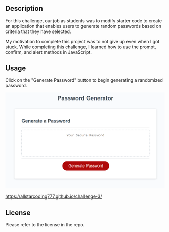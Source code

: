 # <Module-3-Challenge>

## Description

For this challenge, our job as students was to modify starter code to create an application that enables users to generate random passwords based on criteria that they have selected. 

My motivation to complete this project was to not give up even when I got stuck. While completing this challenge, I learned how to use the prompt, confirm, and alert methods in JavaScript. 

## Usage

Click on the "Generate Password" button to begin generating a randomized password.

![webpage screenshot](Assets/challenge-3-screenshot.png)

https://allstarcoding777.github.io/challenge-3/

## License

Please refer to the license in the repo.
